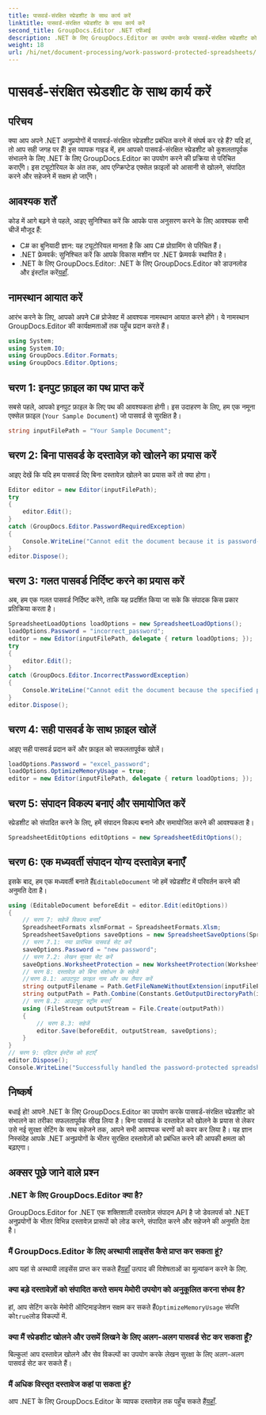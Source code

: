 ```yaml
---
title: पासवर्ड-संरक्षित स्प्रेडशीट के साथ कार्य करें
linktitle: पासवर्ड-संरक्षित स्प्रेडशीट के साथ कार्य करें
second_title: GroupDocs.Editor .NET एपीआई
description: .NET के लिए GroupDocs.Editor का उपयोग करके पासवर्ड-संरक्षित स्प्रेडशीट को संभालना सीखें। यह विस्तृत गाइड आपको सुरक्षित Excel फ़ाइलों को खोलने से लेकर सहेजने तक की जानकारी देती है।
weight: 18
url: /hi/net/document-processing/work-password-protected-spreadsheets/
---
```


# पासवर्ड-संरक्षित स्प्रेडशीट के साथ कार्य करें

## परिचय
क्या आप अपने .NET अनुप्रयोगों में पासवर्ड-संरक्षित स्प्रेडशीट प्रबंधित करने में संघर्ष कर रहे हैं? यदि हां, तो आप सही जगह पर हैं! इस व्यापक गाइड में, हम आपको पासवर्ड-संरक्षित स्प्रेडशीट को कुशलतापूर्वक संभालने के लिए .NET के लिए GroupDocs.Editor का उपयोग करने की प्रक्रिया से परिचित कराएँगे। इस ट्यूटोरियल के अंत तक, आप एन्क्रिप्टेड एक्सेल फ़ाइलों को आसानी से खोलने, संपादित करने और सहेजने में सक्षम हो जाएँगे।
## आवश्यक शर्तें
कोड में आगे बढ़ने से पहले, आइए सुनिश्चित करें कि आपके पास अनुसरण करने के लिए आवश्यक सभी चीजें मौजूद हैं:
- C# का बुनियादी ज्ञान: यह ट्यूटोरियल मानता है कि आप C# प्रोग्रामिंग से परिचित हैं।
- .NET फ्रेमवर्क: सुनिश्चित करें कि आपके विकास मशीन पर .NET फ्रेमवर्क स्थापित है।
-  .NET के लिए GroupDocs.Editor: .NET के लिए GroupDocs.Editor को डाउनलोड और इंस्टॉल करें[यहाँ](https://releases.groupdocs.com/editor/net/).
## नामस्थान आयात करें
आरंभ करने के लिए, आपको अपने C# प्रोजेक्ट में आवश्यक नामस्थान आयात करने होंगे। ये नामस्थान GroupDocs.Editor की कार्यक्षमताओं तक पहुँच प्रदान करते हैं।
```csharp
using System;
using System.IO;
using GroupDocs.Editor.Formats;
using GroupDocs.Editor.Options;
```
## चरण 1: इनपुट फ़ाइल का पथ प्राप्त करें
सबसे पहले, आपको इनपुट फ़ाइल के लिए पथ की आवश्यकता होगी। इस उदाहरण के लिए, हम एक नमूना एक्सेल फ़ाइल (`Your Sample Document`) जो पासवर्ड से सुरक्षित है।
```csharp
string inputFilePath = "Your Sample Document";
```
## चरण 2: बिना पासवर्ड के दस्तावेज़ को खोलने का प्रयास करें
आइए देखें कि यदि हम पासवर्ड दिए बिना दस्तावेज़ खोलने का प्रयास करें तो क्या होगा।
```csharp
Editor editor = new Editor(inputFilePath);
try
{
    editor.Edit();
}
catch (GroupDocs.Editor.PasswordRequiredException)
{
    Console.WriteLine("Cannot edit the document because it is password-protected. A password is required.");
}
editor.Dispose();
```
## चरण 3: गलत पासवर्ड निर्दिष्ट करने का प्रयास करें
अब, हम एक गलत पासवर्ड निर्दिष्ट करेंगे, ताकि यह प्रदर्शित किया जा सके कि संपादक किस प्रकार प्रतिक्रिया करता है।
```csharp
SpreadsheetLoadOptions loadOptions = new SpreadsheetLoadOptions();
loadOptions.Password = "incorrect_password";
editor = new Editor(inputFilePath, delegate { return loadOptions; });
try
{
    editor.Edit();
}
catch (GroupDocs.Editor.IncorrectPasswordException)
{
    Console.WriteLine("Cannot edit the document because the specified password is incorrect.");
}
editor.Dispose();
```
## चरण 4: सही पासवर्ड के साथ फ़ाइल खोलें
आइए सही पासवर्ड प्रदान करें और फ़ाइल को सफलतापूर्वक खोलें।
```csharp
loadOptions.Password = "excel_password";
loadOptions.OptimizeMemoryUsage = true;
editor = new Editor(inputFilePath, delegate { return loadOptions; });
```
## चरण 5: संपादन विकल्प बनाएं और समायोजित करें
स्प्रेडशीट को संपादित करने के लिए, हमें संपादन विकल्प बनाने और समायोजित करने की आवश्यकता है।
```csharp
SpreadsheetEditOptions editOptions = new SpreadsheetEditOptions();
```
## चरण 6: एक मध्यवर्ती संपादन योग्य दस्तावेज़ बनाएँ
 इसके बाद, हम एक मध्यवर्ती बनाते हैं`EditableDocument` जो हमें स्प्रेडशीट में परिवर्तन करने की अनुमति देता है।
```csharp
using (EditableDocument beforeEdit = editor.Edit(editOptions))
{
    // चरण 7: सहेजें विकल्प बनाएँ
    SpreadsheetFormats xlsmFormat = SpreadsheetFormats.Xlsm;
    SpreadsheetSaveOptions saveOptions = new SpreadsheetSaveOptions(SpreadsheetFormats.Xlsm);
    // चरण 7.1: नया प्रारंभिक पासवर्ड सेट करें
    saveOptions.Password = "new password";
    // चरण 7.2: लेखन सुरक्षा सेट करें
    saveOptions.WorksheetProtection = new WorksheetProtection(WorksheetProtectionType.All, "write password");
    // चरण 8: दस्तावेज़ को बिना संशोधन के सहेजें
    //चरण 8.1: आउटपुट फ़ाइल नाम और पथ तैयार करें
    string outputFilename = Path.GetFileNameWithoutExtension(inputFilePath) + "." + xlsmFormat.Extension;
    string outputPath = Path.Combine(Constants.GetOutputDirectoryPath(inputFilePath), outputFilename);
    // चरण 8.2: आउटपुट स्ट्रीम बनाएँ
    using (FileStream outputStream = File.Create(outputPath))
    {
        // चरण 8.3: सहेजें
        editor.Save(beforeEdit, outputStream, saveOptions);
    }
}
// चरण 9: एडिटर इंस्टेंस को हटाएँ
editor.Dispose();
Console.WriteLine("Successfully handled the password-protected spreadsheet. Editor instance has been disposed: {0}", editor.IsDisposed ? "Yes" : "No");
```
## निष्कर्ष
बधाई हो! आपने .NET के लिए GroupDocs.Editor का उपयोग करके पासवर्ड-संरक्षित स्प्रेडशीट को संभालने का तरीका सफलतापूर्वक सीख लिया है। बिना पासवर्ड के दस्तावेज़ को खोलने के प्रयास से लेकर उसे नई सुरक्षा सेटिंग के साथ सहेजने तक, आपने सभी आवश्यक चरणों को कवर कर लिया है। यह ज्ञान निस्संदेह आपके .NET अनुप्रयोगों के भीतर सुरक्षित दस्तावेज़ों को प्रबंधित करने की आपकी क्षमता को बढ़ाएगा।
## अक्सर पूछे जाने वाले प्रश्न
### .NET के लिए GroupDocs.Editor क्या है?
GroupDocs.Editor for .NET एक शक्तिशाली दस्तावेज़ संपादन API है जो डेवलपर्स को .NET अनुप्रयोगों के भीतर विभिन्न दस्तावेज़ प्रारूपों को लोड करने, संपादित करने और सहेजने की अनुमति देता है।
### मैं GroupDocs.Editor के लिए अस्थायी लाइसेंस कैसे प्राप्त कर सकता हूं?
 आप यहां से अस्थायी लाइसेंस प्राप्त कर सकते हैं[यहाँ](https://purchase.groupdocs.com/temporary-license/) उत्पाद की विशेषताओं का मूल्यांकन करने के लिए.
### क्या बड़े दस्तावेज़ों को संपादित करते समय मेमोरी उपयोग को अनुकूलित करना संभव है?
 हां, आप सेटिंग करके मेमोरी ऑप्टिमाइजेशन सक्षम कर सकते हैं`OptimizeMemoryUsage` संपत्ति को`true`लोड विकल्पों में.
### क्या मैं स्प्रेडशीट खोलने और उसमें लिखने के लिए अलग-अलग पासवर्ड सेट कर सकता हूँ?
बिल्कुल! आप दस्तावेज़ खोलने और सेव विकल्पों का उपयोग करके लेखन सुरक्षा के लिए अलग-अलग पासवर्ड सेट कर सकते हैं।
### मैं अधिक विस्तृत दस्तावेज कहां पा सकता हूं?
 आप .NET के लिए GroupDocs.Editor के व्यापक दस्तावेज़ तक पहुँच सकते हैं[यहाँ](https://tutorials.groupdocs.com/editor/net/).